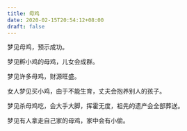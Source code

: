 ```yaml
---
title: 母鸡
date: 2020-02-15T20:54:12+08:00
draft: false
---
```


梦见母鸡，预示成功。

梦见孵小鸡的母鸡，儿女会成群。

梦见许多母鸡，财源旺盛。

女人梦见买小鸡，由于不能生育，丈夫会抱养别人的孩子。

梦见杀母鸡吃，会大手大脚，挥霍无度，祖先的遗产会全部葬送。

梦见有人拿走自己家的母鸡，家中会有小偷。